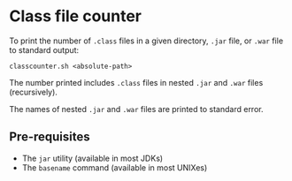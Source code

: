 # Class file counter

To print the number of `.class` files in a given directory, `.jar` file, or `.war` file to standard output:

```
classcounter.sh <absolute-path>
```

The number printed includes `.class` files in nested `.jar` and `.war` files (recursively).

The names of nested `.jar` and `.war` files are printed to standard error.

## Pre-requisites

* The `jar` utility (available in most JDKs)
* The `basename` command (available in most UNIXes)
